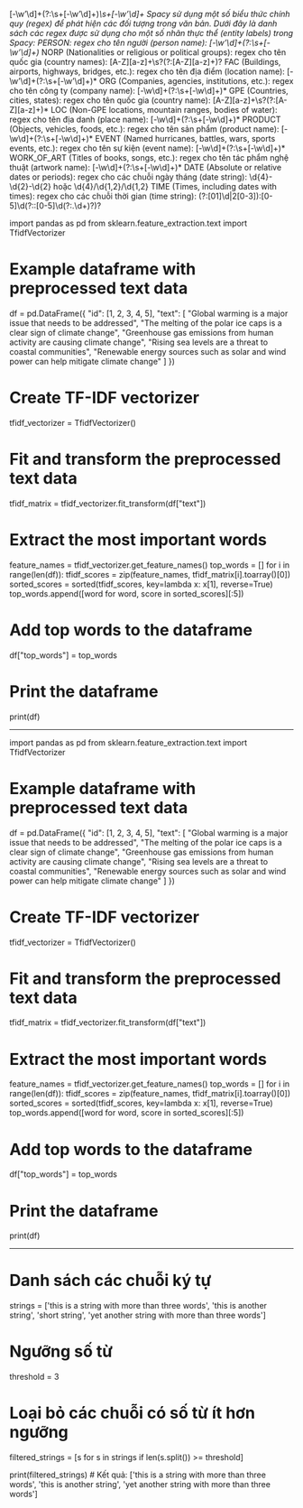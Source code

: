 [-\w’\d]+(?:\s+[-\w’\d]+)*\s+[-\w’\d]+
Spacy sử dụng một số biểu thức chính quy (regex) để phát hiện các đối tượng trong văn bản. Dưới đây là danh sách các regex được sử dụng cho một số nhãn thực thể (entity labels) trong Spacy:
PERSON: regex cho tên người (person name):
[-\w’\d]+(?:\s+[-\w’\d]+)*
NORP (Nationalities or religious or political groups): regex cho tên quốc gia (country names):
[A-Z][a-z]+\s?(?:[A-Z][a-z]+)?
FAC (Buildings, airports, highways, bridges, etc.): regex cho tên địa điểm (location name):
[-\w’\d]+(?:\s+[-\w’\d]+)*
ORG (Companies, agencies, institutions, etc.): regex cho tên công ty (company name):
[-\w\d]+(?:\s+[-\w\d]+)*
GPE (Countries, cities, states): regex cho tên quốc gia (country name):
[A-Z][a-z]+\s?(?:[A-Z][a-z]+)*
LOC (Non-GPE locations, mountain ranges, bodies of water): regex cho tên địa danh (place name):
[-\w\d]+(?:\s+[-\w\d]+)*
PRODUCT (Objects, vehicles, foods, etc.): regex cho tên sản phẩm (product name):
[-\w\d]+(?:\s+[-\w\d]+)*
EVENT (Named hurricanes, battles, wars, sports events, etc.): regex cho tên sự kiện (event name):
[-\w\d]+(?:\s+[-\w\d]+)*
WORK_OF_ART (Titles of books, songs, etc.): regex cho tên tác phẩm nghệ thuật (artwork name):
[-\w\d]+(?:\s+[-\w\d]+)*
DATE (Absolute or relative dates or periods): regex cho các chuỗi ngày tháng (date string):
\d{4}-\d{2}-\d{2} hoặc \d{4}/\d{1,2}/\d{1,2}
TIME (Times, including dates with times): regex cho các chuỗi thời gian (time string):
(?:[01]\d|2[0-3]):[0-5]\d(?::[0-5]\d(?:\.\d+)?)?



import pandas as pd
from sklearn.feature_extraction.text import TfidfVectorizer

# Example dataframe with preprocessed text data
df = pd.DataFrame({
    "id": [1, 2, 3, 4, 5],
    "text": [
        "Global warming is a major issue that needs to be addressed",
        "The melting of the polar ice caps is a clear sign of climate change",
        "Greenhouse gas emissions from human activity are causing climate change",
        "Rising sea levels are a threat to coastal communities",
        "Renewable energy sources such as solar and wind power can help mitigate climate change"
    ]
})

# Create TF-IDF vectorizer
tfidf_vectorizer = TfidfVectorizer()

# Fit and transform the preprocessed text data
tfidf_matrix = tfidf_vectorizer.fit_transform(df["text"])

# Extract the most important words
feature_names = tfidf_vectorizer.get_feature_names()
top_words = []
for i in range(len(df)):
    tfidf_scores = zip(feature_names, tfidf_matrix[i].toarray()[0])
    sorted_scores = sorted(tfidf_scores, key=lambda x: x[1], reverse=True)
    top_words.append([word for word, score in sorted_scores][:5])

# Add top words to the dataframe
df["top_words"] = top_words

# Print the dataframe
print(df)


---------------------------------------------------------------------------

import pandas as pd
from sklearn.feature_extraction.text import TfidfVectorizer

# Example dataframe with preprocessed text data
df = pd.DataFrame({
    "id": [1, 2, 3, 4, 5],
    "text": [
        "Global warming is a major issue that needs to be addressed",
        "The melting of the polar ice caps is a clear sign of climate change",
        "Greenhouse gas emissions from human activity are causing climate change",
        "Rising sea levels are a threat to coastal communities",
        "Renewable energy sources such as solar and wind power can help mitigate climate change"
    ]
})

# Create TF-IDF vectorizer
tfidf_vectorizer = TfidfVectorizer()

# Fit and transform the preprocessed text data
tfidf_matrix = tfidf_vectorizer.fit_transform(df["text"])

# Extract the most important words
feature_names = tfidf_vectorizer.get_feature_names()
top_words = []
for i in range(len(df)):
    tfidf_scores = zip(feature_names, tfidf_matrix[i].toarray()[0])
    sorted_scores = sorted(tfidf_scores, key=lambda x: x[1], reverse=True)
    top_words.append([word for word, score in sorted_scores][:5])

# Add top words to the dataframe
df["top_words"] = top_words

# Print the dataframe
print(df)



-------------------
# Danh sách các chuỗi ký tự
strings = ['this is a string with more than three words', 'this is another string', 'short string', 'yet another string with more than three words']

# Ngưỡng số từ
threshold = 3

# Loại bỏ các chuỗi có số từ ít hơn ngưỡng
filtered_strings = [s for s in strings if len(s.split()) >= threshold]

print(filtered_strings) # Kết quả: ['this is a string with more than three words', 'this is another string', 'yet another string with more than three words']


